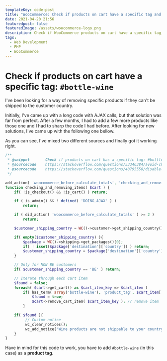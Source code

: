 ```yaml
---
templateKey: code-post
title: "WooCommerce: Check if products on cart have a specific tag and remove them if they can't be shipped to the customer country"
date: 2021-04-20 21:56
featuredpost: false
featuredImage: /assets/woocommerce-logo.png
description: Check if WooCommerce products on cart have a specific tag, for example "Bottle-Wine", and remove them if they can't be shipped to the customer country.
tags:
  - Web Development
  - PHP
  - WooCommerce
---
```


# Check if products on cart have a specific tag: `#bottle-wine`

I've been looking for a way of removing specific products if they can't be shipped to the customer country.

Initially, I've came up with a long code with AJAX calls, but that solution was far from perfect. After a few months, I had to add a few more products like those one and I had to sharp the code I had before. After looking for new solutions, I've came up with the following one bellow.

As you can see, I've mixed two different sources and finally got it working right.

```php
/**
 * @snippet       Check if products on cart has a specific tag: #bottle-wine
 * @sourcecode    https://stackoverflow.com/questions/53346384/avoid-checkout-for-specific-products-on-specific-country-in-woocommerce
 * @sourcecode    https://stackoverflow.com/questions/48795558/disable-shipping-for-specific-products-based-on-country-in-woocommerce
 */

add_action( 'woocommerce_before_calculate_totals', 'checking_and_removing_items', 10, 1 );
function checking_and_removing_items( $cart ) {
    if( !is_checkout() && !is_cart() ) return;

    if ( is_admin() && ! defined( 'DOING_AJAX' ) )
        return;

    if ( did_action( 'woocommerce_before_calculate_totals' ) >= 2 )
        return;

    $customer_shipping_country = WC()->customer->get_shipping_country();

    if( empty($customer_shipping_country) ){
        $package = WC()->shipping->get_packages()[0];
        if( ! isset($package['destination']['country']) ) return;
        $customer_shipping_country = $package['destination']['country'];
    }

    // Only for NON BE customers
    if( $customer_shipping_country == 'BE' ) return;

    // Iterate through each cart item
    $found = false;
    foreach( $cart->get_cart() as $cart_item_key => $cart_item )
        if( has_term( array('bottle-wine'), 'product_tag', $cart_item['product_id'] ) ) {
            $found = true;
            $cart->remove_cart_item( $cart_item_key ); // remove item
        }

    if( $found ){
         // Custom notice
         wc_clear_notices();
         wc_add_notice('Wine products are not shippable to your country and have been removed', 'error');
    }
}
```

Have in mind for this code to work, you have to add `#bottle-wine` (in this case) as a **product tag**.
